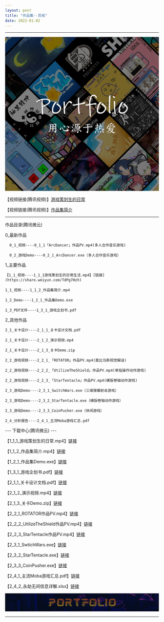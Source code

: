 ```yaml
---
layout: post
title: "作品集--苏拓"
date: 2022-01-02
---
```

********************************************************
![Image text](https://github.com/SotakuStudio/SotakuStudio.github.io/blob/main/Image/test1600.jpg?raw=true)

【视频链接(腾讯视频)】[游戏策划生的日常](https://v.qq.com/x/page/d32595zt270.html)

【视频链接(腾讯视频)】[作品集简介](https://v.qq.com/x/page/q3259rkwamv.html)

************************************************************************************************


作品目录(腾讯微云)

  0_最新作品  
  
      0_1_视频----0_1_1「ArcDancer」作品PV.mp4(多人合作音乐游戏)
      
      0_2_游戏Demo----0_2_1_ArcDancer.exe（多人合作音乐游戏）
      
  1_主要作品
  
    【1_1_视频----1_1_1游戏策划生的日常生活.mp4】[链接](https://share.weiyun.com/TdPg7Hzh)
    
    1_1_视频----1_1_2_作品集简介.mp4
    
    1_2_Demo----1_2_1_作品集Demo.exe
    
    1_3_PDF文件----1_3_1_游戏企划书.pdf
    
  2_其他作品
  
    2_1_关卡设计----2_1_1_关卡设计文档.pdf
    
    2_1_关卡设计----2_1_2_演示视频.mp4
    
    2_1_关卡设计----2_1_3_关卡Demo.zip
  
    2_2_游戏视频----2_2_1_「ROTATOR」作品PV.mp4(莫比乌斯视觉解谜)
    
    2_2_游戏视频----2_2_2_「UtilizeTheShield」作品PV.mp4(单指操作动作游戏)
    
    2_2_游戏视频----2_2_3_「StarTentacle」作品PV.mp4(横版卷轴动作游戏)
    
    2_3_游戏Demo----2_3_1_SwitchWars.exe（三维弹幕射击游戏）
    
    2_3_游戏Demo----2_3_2_StarTentacle.exe（横版卷轴动作游戏）
    
    2_3_游戏Demo----2_3_3_CoinPusher.exe（休闲游戏）
    
    2_4_分析报告----2_4_1_主流Moba游戏汇总.pdf
      
      
--- 下载中心(腾讯微云) ---

【1_1_1_游戏策划生的日常.mp4】[链接](https://share.weiyun.com/TdPg7Hzh)

【1_1_2_作品集简介.mp4】[链接](https://share.weiyun.com/BEEyAb6l)

【1_2_1_作品集Demo.exe】[链接](https://share.weiyun.com/JaNNZWMq)

【1_3_1_游戏企划书.pdf】[链接](https://share.weiyun.com/OZ1NzCSz)

【2_1_1_关卡设计文档.pdf】[链接](https://share.weiyun.com/AzYYbFjt)

【2_1_2_演示视频.mp4】[链接](https://share.weiyun.com/AwzamMf8)

【2_1_3_关卡Demo.zip】[链接](https://share.weiyun.com/CNR5GYxp)

【2_2_1_ROTATOR作品PV.mp4】[链接](https://share.weiyun.com/EoD1AOCJ)

【2_2_2_UtilizeTheShield作品PV.mp4】[链接](https://share.weiyun.com/WlMO4mPS)

【2_2_3_StarTentacle作品PV.mp4】[链接](https://share.weiyun.com/LqrLb5PU)

【2_3_1_SwtichWars.exe】[链接](https://share.weiyun.com/uFXg7K9Q)

【2_3_2_StarTentacle.exe】[链接](https://share.weiyun.com/CYZcDa00)

【2_3_3_CoinPusher.exe】[链接](https://share.weiyun.com/VjVDWF3E)

【2_4_1_主流Moba游戏汇总.pdf】[链接](https://share.weiyun.com/a1wqLRLH)

【2_4_2_永劫无间信息详解.xlsx】[链接](https://share.weiyun.com/4A5v5enK)


![Image text](https://github.com/SotakuStudio/SotakuStudio.github.io/blob/main/Image/End_1.1.png?raw=true) 

********************************************************
